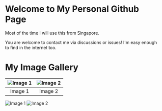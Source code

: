# Welcome to My Personal Github Page

Most of the time I will use this from Singapore.  

You are welcome to contact me via discussions or issues!  I'm easy enough to find in the internet too.

# My Image Gallery

| ![Image 1](image1.jpg) | ![Image 2](image2.jpg) |
|:----------------------:|:----------------------:|
|       Image 1         |       Image 2          |


![Image 1](image1.jpg)
![Image 2](image2.jpg)

